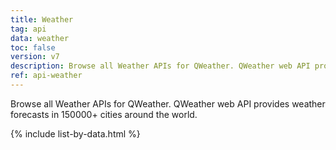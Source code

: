 ```yaml
---
title: Weather
tag: api
data: weather
toc: false
version: v7
description: Browse all Weather APIs for QWeather. QWeather web API provides weather forecasts in 150000+ cities around the world.
ref: api-weather
---
```


Browse all Weather APIs for QWeather. QWeather web API provides weather forecasts in 150000+ cities around the world.

{% include list-by-data.html %}



